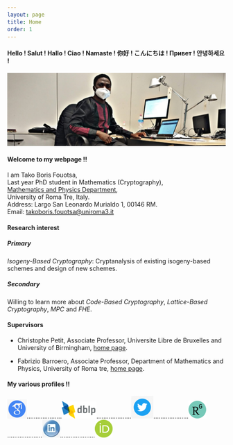 ```yaml
---
layout: page
title: Home
order: 1
---
```



#### Hello !  Salut !  Hallo !  Ciao ! Namaste !    你好 !    こんにちは !    Привет !    안녕하세요 ! 

![alt text](https://github.com/BorisFouotsa/BorisFouotsa.github.io/blob/main/pictures/Boris.jpg?raw=true)


#### Welcome to my webpage !! 

I am Tako Boris Fouotsa, \
Last year PhD student in Mathematics (Cryptography),\
[Mathematics and Physics Department](https://matematicafisica.uniroma3.it),\
University of Roma Tre, Italy.\
Address: Largo San Leonardo Murialdo 1, 00146 RM.\
Email: takoboris.fouotsa@uniroma3.it

#### Research interest

##### Primary
*Isogeny-Based Cryptography*: Cryptanalysis of existing isogeny-based schemes and design of new schemes.

##### Secondary
Willing to learn more about *Code-Based Cryptography*, *Lattice-Based Cryptography*, *MPC* and *FHE*. 

#### Supervisors

- Christophe Petit, Associate Professor, Universite Libre de Bruxelles and University of Birmingham, [home page](http://homepages.ulb.ac.be/~chripeti/index.html).

- Fabrizio Barroero, Associate Professor, Department of Mathematics and Physics, University of Roma tre, [home page](https://sites.google.com/site/barroerofabrizio/Home).


#### My various profiles !! 

[![scholar](https://github.com/BorisFouotsa/BorisFouotsa.github.io/blob/main/pictures/scholar.png?raw=true)](https://scholar.google.com/citations?hl=en&user=BY8zt_QAAAAJ)....................[![dblp](https://github.com/BorisFouotsa/BorisFouotsa.github.io/blob/main/pictures/dblp.png?raw=true)](https://dblp.org/pid/289/2242.html)....................[![twitter](https://github.com/BorisFouotsa/BorisFouotsa.github.io/blob/main/pictures/twitter.png?raw=true)](https://twitter.com/FouotsaB)....................[![researchgate](https://github.com/BorisFouotsa/BorisFouotsa.github.io/blob/main/pictures/researchgate.png?raw=true)](https://www.researchgate.net/profile/Tako-Boris-Fouotsa)....................[![linkedin](https://github.com/BorisFouotsa/BorisFouotsa.github.io/blob/main/pictures/linkedin.jpg?raw=true)](https://www.linkedin.com/in/tako-boris-fouotsa-799737118/)....................[![orcid](https://github.com/BorisFouotsa/BorisFouotsa.github.io/blob/main/pictures/ORCID.png?raw=true)](https://orcid.org/0000-0003-1821-8406)

